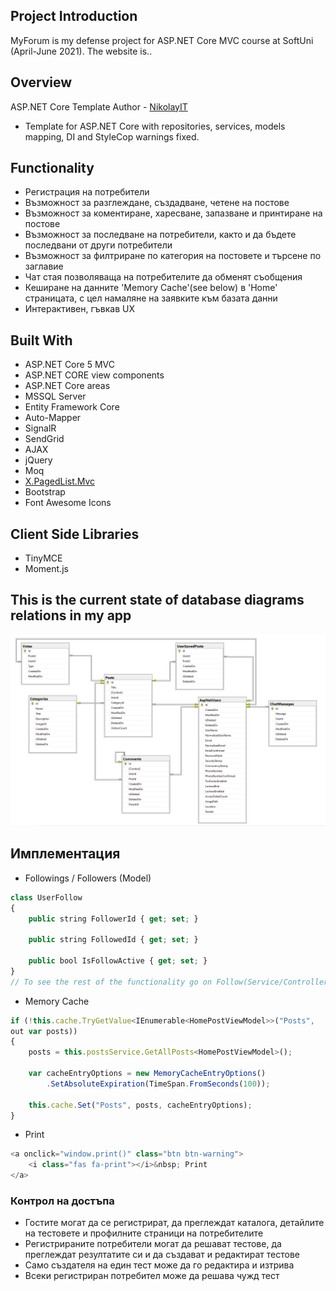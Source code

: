 ## Project Introduction
MyForum is my defense project for ASP.NET Core MVC course at SoftUni (April-June 2021). The website is..

## Overview
ASP.NET Core Template Author - 
<a href="https://github.com/NikolayIT" target="_blank">NikolayIT</a>
* Template for ASP.NET Core with repositories, services, models mapping, DI and StyleCop warnings fixed.

## Functionality
* Регистрация на потребители
* Възможност за разглеждане, създадване, четене на постове
* Възможност за коментиране, харесване, запазване и принтиране на постове
* Възможност за последване на потребители, както и да бъдете последвани от други потребители
* Възможност за филтриране по категория на постовете и търсене по заглавие
* Чат стая позволяваща на потребителите да обменят съобщения
* Кеширане на данните 'Memory Cache'(see below) в 'Home' страницата, с цел намаляне на заявките към базата данни
* Интерактивен, гъвкав UX

## Built With
* ASP.NET Core 5 MVC
* ASP.NET CORE view components
* ASP.NET Core areas
* MSSQL Server
* Entity Framework Core
* Auto-Mapper
* SignalR
* SendGrid
* AJAX
* jQuery
* Moq
* <a href="https://www.nuget.org/packages/X.PagedList.Mvc/">X.PagedList.Mvc</a>
* Bootstrap
* Font Awesome Icons

## Client Side Libraries
* TinyMCE
* Moment.js

## This is the current state of database diagrams relations in my app

![](DatabaseDiagrams.png)

## Имплементация

* Followings / Followers (Model)
```javascript
class UserFollow
{
    public string FollowerId { get; set; }

    public string FollowedId { get; set; }

    public bool IsFollowActive { get; set; }
}
// To see the rest of the functionality go on Follow(Service/Controller)
```

* Memory Cache
```javascript
if (!this.cache.TryGetValue<IEnumerable<HomePostViewModel>>("Posts",
out var posts))
{
    posts = this.postsService.GetAllPosts<HomePostViewModel>();

    var cacheEntryOptions = new MemoryCacheEntryOptions()
        .SetAbsoluteExpiration(TimeSpan.FromSeconds(100));

    this.cache.Set("Posts", posts, cacheEntryOptions);
}
```
* Print
```javascript
<a onclick="window.print()" class="btn btn-warning">
    <i class="fas fa-print"></i>&nbsp; Print
</a>
```

### Контрол на достъпа
* Гостите могат да се регистрират, да преглеждат каталога, детайлите на тестовете и профилните страници на потребителите
* Регистрираните потребители могат да решават тестове, да преглеждат резултатите си и да създават и редактират тестове
* Само създателя на един тест може да го редактира и изтрива
* Всеки регистриран потребител може да решава чужд тест